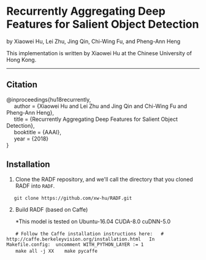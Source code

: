 # Recurrently Aggregating Deep Features for Salient Object Detection

by Xiaowei Hu, Lei Zhu, Jing Qin, Chi-Wing Fu, and Pheng-Ann Heng

This implementation is written by Xiaowei Hu at the Chinese University of Hong Kong.

***

## Citation
@inproceedings{hu18recurrently,   
&nbsp;&nbsp;&nbsp;&nbsp;  author = {Xiaowei Hu and Lei Zhu and Jing Qin and Chi-Wing Fu and Pheng-Ann Heng},    
&nbsp;&nbsp;&nbsp;&nbsp;  title = {Recurrently Aggregating Deep Features for Salient Object Detection},    
&nbsp;&nbsp;&nbsp;&nbsp;  booktitle = {AAAI},    
&nbsp;&nbsp;&nbsp;&nbsp;  year  = {2018}    
}


## Installation
1. Clone the RADF repository, and we'll call the directory that you cloned RADF into `RADF`.

&nbsp;&nbsp;&nbsp;&nbsp; ```git clone https://github.com/xw-hu/RADF.git```

2. Build RADF (based on Caffe)

&nbsp;&nbsp;&nbsp;&nbsp;&nbsp; *This model is tested on Ubuntu-16.04 CUDA-8.0 cuDNN-5.0

&nbsp;&nbsp;&nbsp;&nbsp;&nbsp; ```# Follow the Caffe installation instructions here:   # http://caffe.berkeleyvision.org/installation.html   In Makefile.config:  uncomment WITH_PYTHON_LAYER := 1```  
&nbsp;&nbsp;&nbsp;&nbsp;&nbsp; ```make all -j XX```
&nbsp;&nbsp;&nbsp;&nbsp;&nbsp; ```make pycaffe```
